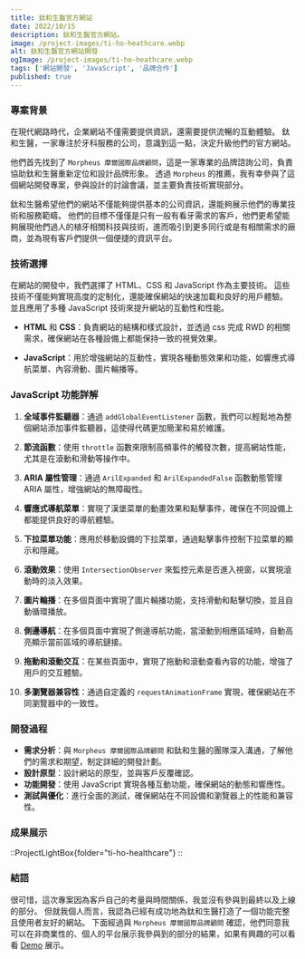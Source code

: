 ```yaml
---
title: 鈦和生醫官方網站
date: 2022/10/15
description: 鈦和生醫官方網站。
image: /project-images/ti-ho-heathcare.webp
alt: 鈦和生醫官方網站開發
ogImage: /project-images/ti-ho-heathcare.webp
tags: ['網站開發', 'JavaScript', '品牌合作']
published: true
---
```


### 專案背景

在現代網路時代，企業網站不僅需要提供資訊，還需要提供流暢的互動體驗。
鈦和生醫，一家專注於牙科服務的公司，意識到這一點，決定升級他們的官方網站。

他們首先找到了 `Morpheus 摩爾國際品牌顧問`，這是一家專業的品牌諮詢公司，負責協助鈦和生醫重新定位和設計品牌形象。
透過 `Morpheus` 的推薦，我有幸參與了這個網站開發專案，參與設計的討論會議，並主要負責技術實現部分。

鈦和生醫希望他們的網站不僅能夠提供基本的公司資訊，還能夠展示他們的專業技術和服務範疇。
他們的目標不僅僅是只有一般有看牙需求的客戶，他們更希望能夠展現他們過人的植牙相關科技與技術，進而吸引到更多同行或是有相關需求的廠商，並為現有客戶們提供一個便捷的資訊平台。

### 技術選擇

在網站的開發中，我們選擇了 HTML、CSS 和 JavaScript 作為主要技術。
這些技術不僅能夠實現高度的定制化，還能確保網站的快速加載和良好的用戶體驗。
並且應用了多種 JavaScript 技術來提升網站的互動性和性能。

- **HTML** 和 **CSS**：負責網站的結構和樣式設計，並透過 css 完成 RWD 的相關需求，確保網站在各種設備上都能保持一致的視覺效果。

- **JavaScript**：用於增強網站的互動性，實現各種動態效果和功能，如響應式導航菜單、內容滑動、圖片輪播等。

### JavaScript 功能詳解

1. **全域事件監聽器**：通過 `addGlobalEventListener` 函數，我們可以輕鬆地為整個網站添加事件監聽器，這使得代碼更加簡潔和易於維護。

2. **節流函數**：使用 `throttle` 函數來限制高頻事件的觸發次數，提高網站性能，尤其是在滾動和滑動等操作中。

3. **ARIA 屬性管理**：通過 `ArilExpanded` 和 `ArilExpandedFalse` 函數動態管理 ARIA 屬性，增強網站的無障礙性。

4. **響應式導航菜單**：實現了漢堡菜單的動畫效果和點擊事件，確保在不同設備上都能提供良好的導航體驗。

5. **下拉菜單功能**：應用於移動設備的下拉菜單，通過點擊事件控制下拉菜單的顯示和隱藏。

6. **滾動效果**：使用 `IntersectionObserver` 來監控元素是否進入視窗，以實現滾動時的淡入效果。

7. **圖片輪播**：在多個頁面中實現了圖片輪播功能，支持滑動和點擊切換，並且自動循環播放。

8. **側邊導航**：在多個頁面中實現了側邊導航功能，當滾動到相應區域時，自動高亮顯示當前區域的導航鏈接。

9. **拖動和滾動交互**：在某些頁面中，實現了拖動和滾動查看內容的功能，增強了用戶的交互體驗。

10. **多瀏覽器兼容性**：通過自定義的 `requestAnimationFrame` 實現，確保網站在不同瀏覽器中的一致性。

### 開發過程

- **需求分析**：與 `Morpheus 摩爾國際品牌顧問` 和鈦和生醫的團隊深入溝通，了解他們的需求和期望，制定詳細的開發計劃。
- **設計原型**：設計網站的原型，並與客戶反覆確認。
- **功能開發**：使用 JavaScript 實現各種互動功能，確保網站的動態和響應性。
- **測試與優化**：進行全面的測試，確保網站在不同設備和瀏覽器上的性能和兼容性。

### 成果展示

::ProjectLightBox{folder="ti-ho-healthcare"}
::

### 結語

很可惜，這次專案因為客戶自己的考量與時間關係，我並沒有參與到最終以及上線的部分。
但就我個人而言，我認為已經有成功地為鈦和生醫打造了一個功能完整且使用者友好的網站。
下面經過與 `Morpheus 摩爾國際品牌顧問` 確認，他們同意我可以在非商業性的、個人的平台展示我參與到的部分的結果，如果有興趣的可以看看 [Demo](https://ti-ho-heathcare.netlify.app/) 展示。
